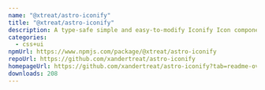 ```yaml
---
name: "@xtreat/astro-iconify"
title: "@xtreat/astro-iconify"
description: A type-safe simple and easy-to-modify Iconify Icon component for Astro
categories:
  - css+ui
npmUrl: https://www.npmjs.com/package/@xtreat/astro-iconify
repoUrl: https://github.com/xandertreat/astro-iconify
homepageUrl: https://github.com/xandertreat/astro-iconify?tab=readme-ov-file#readme
downloads: 208
---
```

